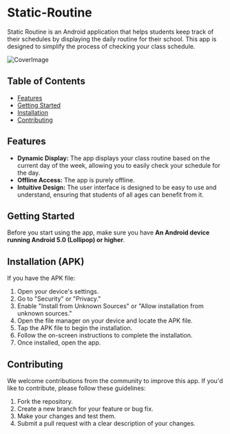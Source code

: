 # Static-Routine
Static Routine is an Android application that helps students keep track of their schedules by displaying the daily routine for their school. 
This app is designed to simplify the process of checking your class schedule.<br>

![CoverImage](https://i.ibb.co/gDdqwJB/Screenshot-20231012-000906-Routine.jpg)

## Table of Contents

- [Features](#features)
- [Getting Started](#getting-started)
- [Installation](#installation-apk)
- [Contributing](#contributing)
## Features
- **Dynamic Display:** The app displays your class routine based on the current day of the week, allowing you to easily check your schedule for the day.
- **Offline Access:** The app is purely offline.
- **Intuitive Design:** The user interface is designed to be easy to use and understand, ensuring that students of all ages can benefit from it.
## Getting Started

Before you start using the app, make sure you have **An Android device running Android 5.0 (Lollipop) or higher**.

## Installation (APK)

If you have the APK file:

1. Open your device's settings.
2. Go to "Security" or "Privacy."
3. Enable "Install from Unknown Sources" or "Allow installation from unknown sources."
4. Open the file manager on your device and locate the APK file.
5. Tap the APK file to begin the installation.
6. Follow the on-screen instructions to complete the installation.
7. Once installed, open the app.

## Contributing

We welcome contributions from the community to improve this app. If you'd like to contribute, please follow these guidelines:

1. Fork the repository.
2. Create a new branch for your feature or bug fix.
3. Make your changes and test them.
4. Submit a pull request with a clear description of your changes.
